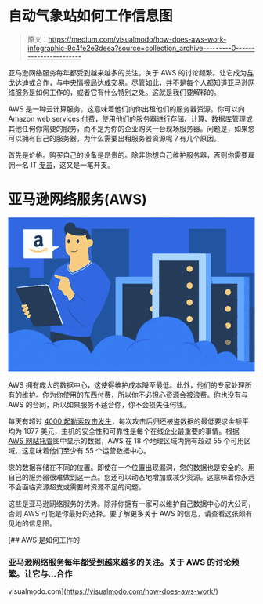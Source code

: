# 自动气象站如何工作信息图

> 原文：<https://medium.com/visualmodo/how-does-aws-work-infographic-9c4fe2e3deea?source=collection_archive---------0----------------------->

亚马逊网络服务每年都受到越来越多的关注。关于 AWS 的讨论频繁。让它成为[与戈达迪](https://www.businesswire.com/news/home/20180328005408/en/GoDaddy-All-In-AWS)或[合作，与中央情报局](https://www.nextgov.com/it-modernization/2017/11/amazon-web-services-announces-secret-cloud-region-cia/142662/)达成交易。尽管如此，并不是每个人都知道亚马逊网络服务是如何工作的，或者它有什么特别之处。这就是我们要解释的。

AWS 是一种云计算服务。这意味着他们向你出租他们的服务器资源。你可以向 Amazon web services 付费，使用他们的服务器进行存储、计算、数据库管理或其他任何你需要的服务，而不是为你的企业购买一台现场服务器。问题是，如果您可以拥有自己的服务器，为什么需要出租服务器资源呢？有几个原因。

首先是价格。购买自己的设备是昂贵的。除非你想自己维护服务器，否则你需要雇佣一名 IT [专员](https://awards.visualmodo.com/)，这又是一笔开支。

# 亚马逊网络服务(AWS)

![](img/168cb5958962f37dbe52910110adfdea.png)

AWS 拥有庞大的数据中心，这使得维护成本降至最低。此外，他们的专家处理所有的维护。你为你使用的东西付费，所以你不必担心资源会被浪费。你也没有与 AWS 的合同，所以如果服务不适合你，你不会损失任何钱。

每天有超过 [4000 起勒索攻击发生](https://hostingtribunal.com/blog/cybersecurity-statistics/)，每次攻击后归还被盗数据的最低要求金额平均为 1077 美元，主机的安全性和可靠性是每个在线企业最重要的事情。根据 [AWS 网站托管](https://hostingtribunal.com/blog/aws-facts/)图中显示的数据，AWS 在 18 个地理区域内拥有超过 55 个可用区域。这意味着他们至少有 55 个运营数据中心。

您的数据存储在不同的位置。即使在一个位置出现漏洞，您的数据也是安全的。用自己的服务器很难做到这一点。您还可以动态地增加或减少资源。这意味着你永远不会面临资源超支或需要时资源不足的问题。

这些是亚马逊网络服务的优势。除非你拥有一家可以维护自己数据中心的大公司，否则 AWS 可能是你最好的选择。要了解更多关于 AWS 的信息，请查看这张颇有见地的信息图。

[](https://visualmodo.com/how-does-aws-work/) [## AWS 是如何工作的

### 亚马逊网络服务每年都受到越来越多的关注。关于 AWS 的讨论频繁。让它与…合作

visualmodo.com](https://visualmodo.com/how-does-aws-work/)